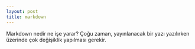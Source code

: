 ```yaml
---
layout: post
title: markdown
---
```


Markdown nedir ne işe yarar?
Çoğu zaman, yayınlanacak bir yazı yazılırken üzerinde çok değişiklik yapılması gerekir.

